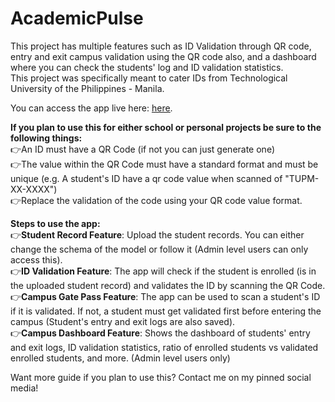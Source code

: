 # AcademicPulse

This project has multiple features such as ID Validation through QR code, entry and exit campus validation using the QR code also, and a dashboard where you can check the students' log and ID validation statistics. <br /> 
This project was specifically meant to cater IDs from Technological University of the Philippines - Manila. <br />

You can access the app live here: [<u>here</u>](https://academicpulse.onrender.com). <br />
 


**If you plan to use this for either school or personal projects be sure to the following things:** <br />
  👉An ID must have a QR Code (if not you can just generate one) <br />
  👉The value within the QR Code must have a standard format and must be unique (e.g. A student's ID have a qr code value when scanned of "TUPM-XX-XXXX") <br />
  👉Replace the validation of the code using your QR code value format. <br />

**Steps to use the app:** <br />
  👉**Student Record Feature**: Upload the student records. You can either change the schema of the model or follow it (Admin level users can only access this). <br />
  👉**ID Validation Feature**: The app will check if the student is enrolled (is in the uploaded student record) and validates the ID by scanning the QR Code. <br />
  👉**Campus Gate Pass Feature**: The app can be used to scan a student's ID if it is validated. If not, a student must get validated first before entering the campus (Student's entry and exit logs are also saved). <br />
  👉**Campus Dashboard Feature**: Shows the dashboard of students' entry and exit logs, ID validation statistics, ratio of enrolled students vs validated enrolled students, and more. (Admin level users only) <br />
  

Want more guide if you plan to use this? Contact me on my pinned social media!
